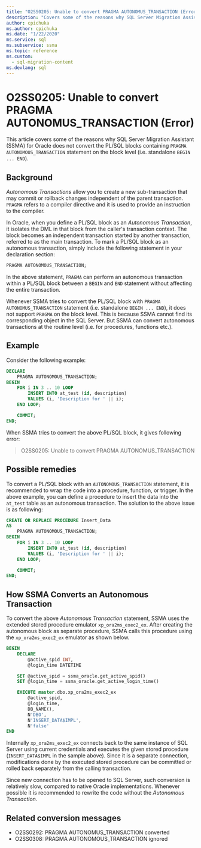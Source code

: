 ```yaml
---
title: "O2SS0205: Unable to convert PRAGMA AUTONOMUS_TRANSACTION (Error)"
description: "Covers some of the reasons why SQL Server Migration Assistant (SSMA) for Oracle does not convert the PL/SQL blocks containing PRAGMA AUTONOMOUS_TRANSACTION statement on the block level (i.e. standalone BEGIN ... END)."
author: cpichuka
ms.author: cpichuka
ms.date: "1/22/2020"
ms.service: sql
ms.subservice: ssma
ms.topic: reference
ms.custom:
  - sql-migration-content
ms.devlang: sql
---
```


# O2SS0205: Unable to convert PRAGMA AUTONOMUS_TRANSACTION (Error)

This article covers some of the reasons why SQL Server Migration Assistant (SSMA) for Oracle does not convert the PL/SQL blocks containing `PRAGMA AUTONOMOUS_TRANSACTION` statement on the block level (i.e. standalone `BEGIN ... END`).

## Background

*Autonomous Transactions* allow you to create a new sub-transaction that may commit or rollback changes independent of the parent transaction. `PRAGMA` refers to a compiler directive and it is used to provide an instruction to the compiler.

In Oracle, when you define a PL/SQL block as an *Autonomous Transaction*, it isolates the DML in that block from the caller's transaction context. The block becomes an independent transaction started by another transaction, referred to as the main transaction. To mark a PL/SQL block as an autonomous transaction, simply include the following statement in your declaration section:

```sql
PRAGMA AUTONOMOUS_TRANSACTION;
```

In the above statement, `PRAGMA` can perform an autonomous transaction within a PL/SQL block between a `BEGIN` and `END` statement without affecting the entire transaction.

Whenever SSMA tries to convert the PL/SQL block with `PRAGMA AUTONOMUS_TRANSACTION` statement (i.e. standalone `BEGIN ... END`), it does not support `PRAGMA` on the block level. This is because SSMA cannot find its corresponding object in the SQL Server. But SSMA can convert autonomous transactions at the routine level (i.e. for procedures, functions etc.).

## Example

Consider the following example:

```sql
DECLARE
    PRAGMA AUTONOMOUS_TRANSACTION;
BEGIN
    FOR i IN 3 .. 10 LOOP
        INSERT INTO at_test (id, description)
        VALUES (i, 'Description for ' || i);
    END LOOP;

    COMMIT;
END;
```

When SSMA tries to convert the above PL/SQL block, it gives following error:

> O2SS0205: Unable to convert PRAGMA AUTONOMUS_TRANSACTION

## Possible remedies

To convert a PL/SQL block with an `AUTONOMOUS_TRANSACTION` statement, it is recommended to wrap the code into a procedure, function, or trigger. In the above example, you can define a procedure to insert the data into the `at_test` table as an autonomous transaction. The solution to the above issue is as following:

```sql
CREATE OR REPLACE PROCEDURE Insert_Data
AS
    PRAGMA AUTONOMOUS_TRANSACTION;
BEGIN
    FOR i IN 3 .. 10 LOOP
        INSERT INTO at_test (id, description)
        VALUES (i, 'Description for ' || i);
    END LOOP;

    COMMIT;
END;
```

## How SSMA Converts an Autonomous Transaction

To convert the above *Autonomous Transaction* statement, SSMA uses the extended stored procedure emulator `xp_ora2ms_exec2_ex`. After creating the autonomous block as separate procedure, SSMA calls this procedure using the `xp_ora2ms_exec2_ex` emulator as shown below.

```sql
BEGIN
    DECLARE
        @active_spid INT,
        @login_time DATETIME

    SET @active_spid = ssma_oracle.get_active_spid()
    SET @login_time = ssma_oracle.get_active_login_time()

    EXECUTE master.dbo.xp_ora2ms_exec2_ex
        @active_spid,
        @login_time,
        DB_NAME(),
        N'DBO',
        N'INSERT_DATA$IMPL',
        N'false'
END
```

Internally `xp_ora2ms_exec2_ex` connects back to the same instance of SQL Server using current credentials and executes the given stored procedure (`INSERT_DATA$IMPL` in the sample above). Since it is a separate connection, modifications done by the executed stored procedure can be committed or rolled back separately from the calling transaction.

Since new connection has to be opened to SQL Server, such conversion is relatively slow, compared to native Oracle implementations. Whenever possible it is recommended to rewrite the code without the *Autonomous Transaction*.

## Related conversion messages

* O2SS0292: PRAGMA AUTONOMUS_TRANSACTION converted
* O2SS0308: PRAGMA AUTONOMOUS_TRANSACTION ignored

